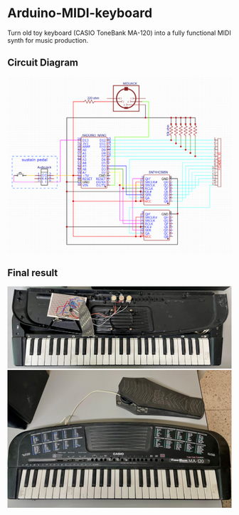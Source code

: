 # Arduino-MIDI-keyboard

Turn old toy keyboard (CASIO ToneBank MA-120) into a fully functional MIDI synth for music production.

## Circuit Diagram
![state machine](midi_circuit.png)

## Final result
![state machine](final_result.jpg)
![state machine](finalfinal.jpg)
